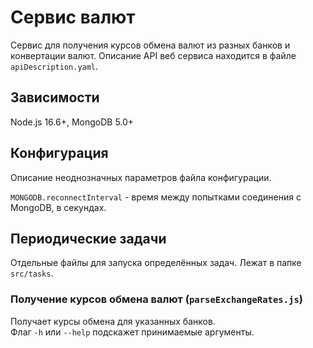 # Сервис валют
Сервис для получения курсов обмена валют из разных банков и конвертации валют.
Описание API веб сервиса находится в файле `apiDescription.yaml`.

## Зависимости
Node.js 16.6+, MongoDB 5.0+

## Конфигурация
Описание неоднозначных параметров файла конфигурации.

`MONGODB.reconnectInterval` - время между попытками соединения с MongoDB, в секундах.

## Периодические задачи
Отдельные файлы для запуска определённых задач. Лежат в папке `src/tasks`.

### Получение курсов обмена валют (`parseExchangeRates.js`)
Получает курсы обмена для указанных банков.  
Флаг `-h` или `--help` подскажет принимаемые аргументы.

